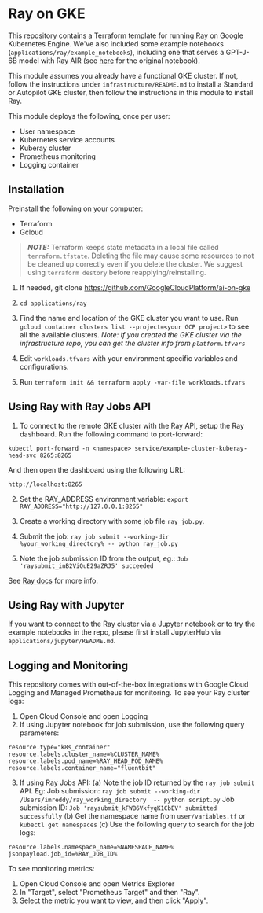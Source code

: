 # Ray on GKE

This repository contains a Terraform template for running [Ray](https://www.ray.io/) on Google Kubernetes Engine.
We've also included some example notebooks (`applications/ray/example_notebooks`), including one that serves a GPT-J-6B model with Ray AIR (see
[here](https://docs.ray.io/en/master/ray-air/examples/gptj_serving.html) for the original notebook).

This module assumes you already have a functional GKE cluster. If not, follow the instructions under `infrastructure/README.md`
to install a Standard or Autopilot GKE cluster, then follow the instructions in this module to install Ray. 

This module deploys the following, once per user:
* User namespace
* Kubernetes service accounts
* Kuberay cluster
* Prometheus monitoring
* Logging container

## Installation

Preinstall the following on your computer:
* Terraform 
* Gcloud

> **_NOTE:_** Terraform keeps state metadata in a local file called `terraform.tfstate`. Deleting the file may cause some resources to not be cleaned up correctly even if you delete the cluster. We suggest using `terraform destory` before reapplying/reinstalling.

1. If needed, git clone https://github.com/GoogleCloudPlatform/ai-on-gke

2. `cd applications/ray`

3. Find the name and location of the GKE cluster you want to use.
   Run `gcloud container clusters list --project=<your GCP project>` to see all the available clusters.
   _Note: If you created the GKE cluster via the infrastructure repo, you can get the cluster info from `platform.tfvars`_

4. Edit `workloads.tfvars` with your environment specific variables and configurations.

5. Run `terraform init && terraform apply -var-file workloads.tfvars`


## Using Ray with Ray Jobs API

1. To connect to the remote GKE cluster with the Ray API, setup the Ray dashboard.
Run the following command to port-forward:
```
kubectl port-forward -n <namespace> service/example-cluster-kuberay-head-svc 8265:8265
```

And then open the dashboard using the following URL:
```
http://localhost:8265
```

2. Set the RAY_ADDRESS environment variable:
`export RAY_ADDRESS="http://127.0.0.1:8265"` 

3. Create a working directory with some job file `ray_job.py`.

4. Submit the job:
`ray job submit --working-dir %your_working_directory% -- python ray_job.py`

5. Note the job submission ID from the output, eg.:
`Job 'raysubmit_inB2ViQuE29aZRJ5' succeeded`

See [Ray docs](https://docs.ray.io/en/latest/cluster/running-applications/job-submission/quickstart.html#submitting-a-job) for more info.

## Using Ray with Jupyter

If you want to connect to the Ray cluster via a Jupyter notebook or to try the example notebooks in the repo, please
first install JupyterHub via `applications/jupyter/README.md`.

## Logging and Monitoring

This repository comes with out-of-the-box integrations with Google Cloud Logging
and Managed Prometheus for monitoring. To see your Ray cluster logs:

1. Open Cloud Console and open Logging
2. If using Jupyter notebook for job submission, use the following query parameters:
```
resource.type="k8s_container"
resource.labels.cluster_name=%CLUSTER_NAME%
resource.labels.pod_name=%RAY_HEAD_POD_NAME%
resource.labels.container_name="fluentbit"
```
3. If using Ray Jobs API:
(a) Note the job ID returned by the `ray job submit` API.
Eg: Job submission: `ray job submit --working-dir /Users/imreddy/ray_working_directory  -- python script.py`
    Job submission ID: `Job 'raysubmit_kFWB6VkfyqK1CbEV' submitted successfully`
(b) Get the namespace name from `user/variables.tf` or `kubectl get namespaces`
(c) Use the following query to search for the job logs:

```
resource.labels.namespace_name=%NAMESPACE_NAME%
jsonpayload.job_id=%RAY_JOB_ID%
```

To see monitoring metrics:
1. Open Cloud Console and open Metrics Explorer
2. In "Target", select "Prometheus Target" and then "Ray".
3. Select the metric you want to view, and then click "Apply".
